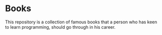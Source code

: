 # Books
This repository is a collection of famous books that a person who has keen to learn programming, should go through in his career.
